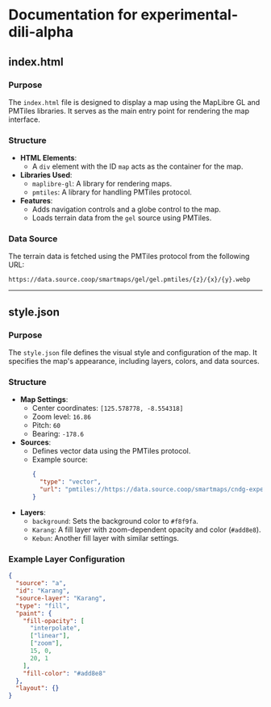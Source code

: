 # Documentation for experimental-dili-alpha

## index.html

### Purpose
The `index.html` file is designed to display a map using the MapLibre GL and PMTiles libraries. It serves as the main entry point for rendering the map interface.

### Structure
- **HTML Elements**:
  - A `div` element with the ID `map` acts as the container for the map.
- **Libraries Used**:
  - `maplibre-gl`: A library for rendering maps.
  - `pmtiles`: A library for handling PMTiles protocol.
- **Features**:
  - Adds navigation controls and a globe control to the map.
  - Loads terrain data from the `gel` source using PMTiles.

### Data Source
The terrain data is fetched using the PMTiles protocol from the following URL:
```
https://data.source.coop/smartmaps/gel/gel.pmtiles/{z}/{x}/{y}.webp
```

---

## style.json

### Purpose
The `style.json` file defines the visual style and configuration of the map. It specifies the map's appearance, including layers, colors, and data sources.

### Structure
- **Map Settings**:
  - Center coordinates: `[125.578778, -8.554318]`
  - Zoom level: `16.86`
  - Pitch: `60`
  - Bearing: `-178.6`
- **Sources**:
  - Defines vector data using the PMTiles protocol.
  - Example source:
    ```json
    {
      "type": "vector",
      "url": "pmtiles://https://data.source.coop/smartmaps/cndg-experiment/a.pmtiles"
    }
    ```
- **Layers**:
  - `background`: Sets the background color to `#f8f9fa`.
  - `Karang`: A fill layer with zoom-dependent opacity and color (`#add8e8`).
  - `Kebun`: Another fill layer with similar settings.

### Example Layer Configuration
```json
{
  "source": "a",
  "id": "Karang",
  "source-layer": "Karang",
  "type": "fill",
  "paint": {
    "fill-opacity": [
      "interpolate",
      ["linear"],
      ["zoom"],
      15, 0,
      20, 1
    ],
    "fill-color": "#add8e8"
  },
  "layout": {}
}
```
